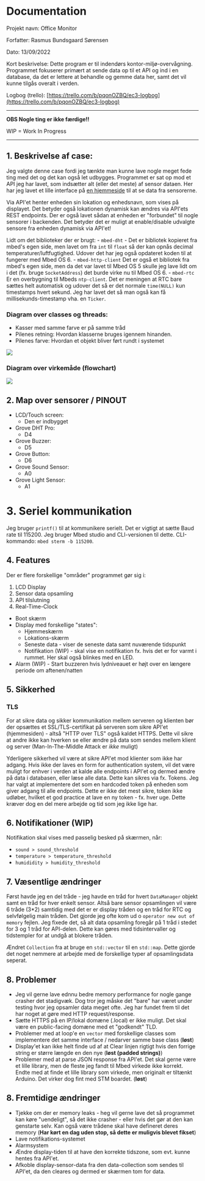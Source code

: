# Documentation

Projekt navn: Office Monitor

Forfatter: Rasmus Bundsgaard Sørensen

Dato: 13/09/2022

Kort beskrivelse: Dette program er til indendørs kontor-miljø-overvågning. Programmet fokuserer primært at sende data op til et API og ind i en database, da det er lettere at behandle og gemme data her, samt det vil kunne tilgås overalt i verden.

Logbog (trello): [https://trello.com/b/pqonOZBQ/ec3-logbog](https://trello.com/b/pqonOZBQ/ec3-logbog)

---
**OBS Nogle ting er ikke færdige!!**

WIP = Work In Progress

---

## 1. Beskrivelse af case:

Jeg valgte denne case fordi jeg tænkte man kunne lave nogle meget fede ting med det og det kan også let udbygges. Programmet er sat op mod et API jeg har lavet, som indsætter alt (eller det meste) af sensor dataen. Her har jeg lavet et lille interface på [en hjemmeside](http://ec3-api.rasmusbundsgaard.dk/) til at se data fra sensorerne.

Via API'et henter enheden sin lokation og enhedsnavn, som vises på displayet. Det betyder også lokationen dynamisk kan ændres via API'ets REST endpoints. Der er også lavet sådan at enheden er "forbundet" til nogle sensorer i backenden. Det betyder det er muligt at enable/disable udvalgte sensore fra enheden dynamisk via API'et!

Lidt om det biblioteker der er brugt:
    - `mbed-dht` - Det er bibliotek kopieret fra mbed's egen side, men lavet om fra `int` til `float` så der kan opnås decimal temperaturer/luftfugtighed. Udover det har jeg også opdateret koden til at fungerer med Mbed OS 6.
    - `mbed-http-client` Det er også et bibliotek fra mbed's egen side, men da det var lavet til Mbed OS 5 skulle jeg lave lidt om i det (fx. bruge `SocketAddress`) det burde virke nu til Mbed OS 6.
    - `mbed-rtc` Er en overbygning til Mbeds `ntp-client`. Det er meningen at RTC bare sættes helt automatisk og udover det så er det normale `time(NULL)` kun timestamps hvert sekund. Jeg har lavet det så man også kan få millisekunds-timestamp vha. en `Ticker`.

### Diagram over classes og threads:

* Kasser med samme farve er på samme tråd
* Pilenes retning: Hvordan klasserne bruges igennem hinanden.
* Pilenes farve: Hvordan et objekt bliver ført rundt i systemet

![](docs/img/class_thread_diagram.png)

### Diagram over virkemåde (flowchart)

![](docs/img/flowchart.png)


## 2. Map over sensorer / PINOUT

- LCD/Touch screen:
   - Den er indbygget
- Grove DHT Pro:
   - D4
- Grove Buzzer:
   - D5
- Grove Button:
   - D6
- Grove Sound Sensor:
   - A0
- Grove Light Sensor:
   - A1

# 3. Seriel kommunikation

Jeg bruger `printf()` til at kommunikere serielt. Det er vigtigt at sætte Baud rate til 115200. Jeg bruger Mbed studio and CLI-versionen til dette. CLI-kommando: `mbed sterm -b 115200`.

## 4. Features

Der er flere forskellige "områder" programmet gør sig i:
1) LCD Display
2) Sensor data opsamling
3) API tilslutning
4) Real-Time-Clock

- Boot skærm
- Display med forskellige "states":
    - Hjemmeskærm
    - Lokations-skærm
    - Seneste data - viser de seneste data samt nuværende tidspunkt
    - Notifikation (WIP) - skal vise en notifikation fx. hvis det er for varmt i rummet. Her skal også blinkes med en LED.
- Alarm (WIP) - Start buzzeren hvis lydniveauet er højt over en længere periode om aftenen/natten

## 5. Sikkerhed

### TLS
For at sikre data og sikker kommunikation mellem serveren og klienten bør der opsættes et SSL/TLS-certifikat på serveren som sikre API'et (hjemmesiden) - altså "HTTP over TLS" også kaldet HTTPS. Dette vil sikre at andre ikke kan hverken se eller ændre på data som sendes mellem klient og server (Man-In-The-Middle Attack er _ikke_ muligt)

Yderligere sikkerhed vil være at sikre API'et mod klienter som ikke har adgang. Hvis ikke der laves en form for authentication system, vil det være muligt for enhver i verden at kalde alle endpoints i API'et og dermed ændre på data i databasen, eller læse alle data. Dette kan sikres via fx. Tokens. Jeg har valgt at implementere det som en hardcoded token på enheden som giver adgang til alle endpoints. Dette er ikke det mest sikre, token ikke udløber, hvilket et god practice at lave en ny token - fx. hver uge. Dette kræver dog en del mere arbejde og tid som jeg ikke lige har.

## 6. Notifikationer (WIP)

Notifikation skal vises med passelig besked på skærmen, når:

- `sound > sound_threshold`
- `temperature > temperature_threshold`
- `humididity > humidity_threshold`

## 7. Væsentlige ændringer

Først havde jeg en del tråde - jeg havde en tråd for hvert `DataManager` objekt samt en tråd for hver enkelt sensor. Altså bare sensor opsamlingen vil være 6 tråde (3*2) samtidig med det er er display tråden og en tråd for RTC og selvfølgelig main tråden. Det gjorde jeg ofte kom ud o `operator new out of memory` fejlen. Jeg fixede det, så alt data opsamling foregår på 1 tråd i stedet for 3 og 1 tråd for API-delen. Dette kan gøres med tidsintervaller og tidstempler for at undgå at blokere tråden.

Ændret `Collection` fra at bruge en `std::vector` til en `std::map`. Dette gjorde det noget nemmere at arbejde med de forskellige typer af opsamlingsdata seperat.

## 8. Problemer

- Jeg vil gerne lave ednnu bedre memory performance for nogle gange crasher det stadigvæk. Dog tror jeg måske det "bare" har været under testing hvor jeg opsamler data meget ofte. Jeg har fundet frem til det har noget at gøre med HTTP request/response.
- Sætte HTTPS på en IP/lokal domæne (.local) er ikke muligt. Det skal være en public-facing domæne med et "godkendt" TLD.
- Problemer med at loop'e en `vector` med forskellige classes som implementere det samme interface / nedarver samme base class (**løst**)
- Display'et kan ikke helt finde ud af at Clear linjen rigtigt hvis den forrige string er større længde en den nye (**løst (padded strings)**)
- Problemer med at parse JSON response fra API'et. Det skal gerne være et lille library, men de fleste jeg fandt til Mbed virkede ikke korrekt. Endte med at finde et lille library som virkede, men originalt er tiltænkt Arduino. Det virker dog fint med STM boardet. (**løst**)

## 8. Fremtidige ændringer

- Tjekke om der er memory leaks - heg vil gerne lave det så programmet kan køre "uendeligt", så det ikke crasher - eller hvis det gør at den kan genstarte selv. Kan også være trådene skal have defineret deres memory (**Har kørt en dag uden stop, så dette er muligvis blevet fikset**)
- Lave notifikations-systemet
- Alarmsystem
- Ændre display-tiden til at have den korrekte tidszone, som evt. kunne hentes fra API'et.
- Afkoble display-sensor-data fra den data-collection som sendes til API'et, da den cleares og dermed er skærmen tom for data.
